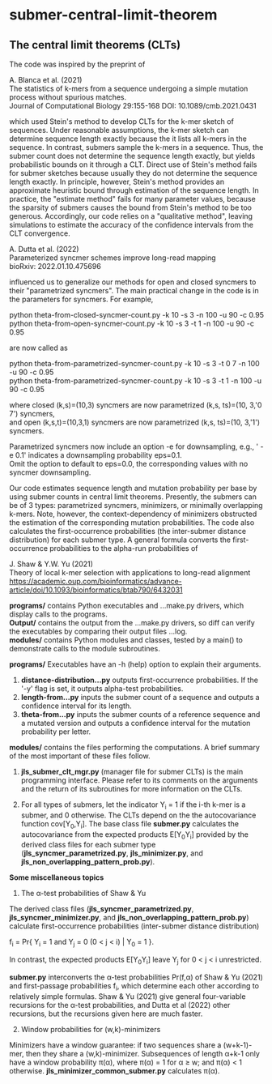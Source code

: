 # submer-central-limit-theorem

## The central limit theorems  (**CLT**s)

The code was inspired by the preprint of

A. Blanca et al. (2021)<br/> 
The statistics of k-mers from a sequence undergoing a simple mutation process without spurious matches.<br/> 
Journal of Computational Biology 29:155-168
DOI: 10.1089/cmb.2021.0431

which used Stein's method to develop CLTs for the k-mer sketch of sequences. Under reasonable assumptions, the k-mer sketch can determine sequence length exactly because the it lists all k-mers in the sequence. In contrast, submers sample the k-mers in a sequence. Thus, the submer count does not determine the sequence length exactly, but yields probabilistic bounds on it through a CLT. Direct use of Stein's method fails for submer sketches because usually they do not determine the sequence length exactly. In principle, however, Stein's method provides an approximate heuristic bound through estimation of the sequence length. In practice, the "estimate method" fails for many parameter values, because the sparsity of submers causes the bound from Stein's method to be too generous. Accordingly, our code relies on a "qualitative method", leaving simulations to estimate the accuracy of the confidence intervals from the CLT convergence.  

A. Dutta et al. (2022)<br/>
Parameterized syncmer schemes improve long-read mapping<br />
bioRxiv: 2022.01.10.475696

influenced us to generalize our methods for open and closed syncmers to their "parametrized syncmers". The main practical change in the code is in the parameters for syncmers. For example,

python theta-from-closed-syncmer-count.py -k 10 -s 3 -n 100 -u 90 -c 0.95<br />
python theta-from-open-syncmer-count.py -k 10 -s 3 -t 1 -n 100 -u 90 -c 0.95<br />

are now called as

python theta-from-parametrized-syncmer-count.py -k 10 -s 3 -t 0 7 -n 100 -u 90 -c 0.95<br />
python theta-from-parametrized-syncmer-count.py -k 10 -s 3 -t 1 -n 100 -u 90 -c 0.95<br />

where closed (k,s)=(10,3) syncmers are now parametrized (k,s, ts)=(10, 3,'0 7') syncmers,<br />
and open (k,s,t)=(10,3,1) syncmers are now parametrized (k,s, ts)=(10, 3,'1') syncmers.

Parametrized syncmers now include an option -e for downsampling, e.g., ' -e 0.1' indicates a downsampling probability eps=0.1.<br />
Omit the option to default to eps=0.0, the corresponding values with no syncmer downsampling.

Our code estimates sequence length and mutation probability per base by using submer counts in central limit theorems. Presently, the submers can be of 3 types: parametrized syncmers, minimizers, or minimally overlapping k-mers. Note, however, the context-dependency of minimizers obstructed the estimation of the corresponding mutation probabilities. The code also calculates the first-occurrence probabilities (the inter-submer distance distribution) for each submer type. A general formula converts the first-occurrence probabilities to the alpha-run probabilities of  

J. Shaw & Y.W. Yu (2021)<br />
Theory of local k-mer selection with applications to long-read alignment<br />
https://academic.oup.com/bioinformatics/advance-article/doi/10.1093/bioinformatics/btab790/6432031<br />

**programs/** contains Python executables and ...make.py drivers, which display calls to the programs.<br />
**Output/** contains the output from the ...make.py drivers, so diff can verify the executables by comparing their output files ...log.<br />
**modules/** contains Python modules and classes, tested by a main() to demonstrate calls to the module subroutines.<br />

**programs/** 
Executables have an -h (help) option to explain their arguments. 
1. **distance-distribution...py** outputs first-occurrence probabilities. If the '-y' flag is set, it outputs alpha-test probabilities.
2. **length-from...py** inputs the submer count of a sequence and outputs a confidence interval for its length.
3. **theta-from...py** inputs the submer counts of a reference sequence and a mutated version and outputs a confidence interval for the mutation probability per letter.

**modules/** contains the files performing the computations. A brief summary of the most important of these files follow.

1. **jls_submer_clt_mgr.py** (manager file for submer CLTs) is the main programming interface. Please refer to its comments on the arguments and the return of its subroutines for more information on the CLTs.

2. For all types of submers, let the indicator Y<sub>i</sub> = 1 if the i-th k-mer is a submer, and 0 otherwise. The CLTs depend on the the autocovariance function cov[Y<sub>0</sub>,Y<sub>i</sub>]. The base class file **submer.py** calculates the autocovariance from the expected products E[Y<sub>0</sub>Y<sub>i</sub>] provided by the derived class files for each submer type (**jls_syncmer_parametrized.py**, **jls_minimizer.py**, and **jls_non_overlapping_pattern_prob.py**). 

**Some miscellaneous topics**

1. The &alpha;-test probabilities of Shaw & Yu

The derived class files (**jls_syncmer_parametrized.py**, **jls_syncmer_minimizer.py**, and **jls_non_overlapping_pattern_prob.py**) calculate first-occurrence probabilities (inter-submer distance distribution)

f<sub>i</sub> = Pr{ Y<sub>i</sub> = 1 and Y<sub>j</sub> = 0 (0 < j < i) | Y<sub>0</sub> = 1 }.

In contrast, the expected products E[Y<sub>0</sub>Y<sub>i</sub>] leave Y<sub>j</sub> for 0 < j < i unrestricted. 

**submer.py** interconverts the &alpha;-test probabilities Pr(f,&alpha;) of Shaw & Yu (2021) and first-passage probabilities f<sub>i</sub>, which determine each other according to relatively simple formulas. Shaw & Yu (2021) give general four-variable recursions for the &alpha;-test probabilities, and Dutta et al (2022) other recursions, but the recursions given here are much faster.

2. Window probabilities for (w,k)-minimizers

Minimizers have a window guarantee: if two sequences share a (w+k-1)-mer, then they share a (w,k)-minimizer. Subsequences of length &alpha;+k-1 only have a window probability &pi;(&alpha;), where &pi;(&alpha;) = 1 for &alpha; &ge; w; and &pi;(&alpha;) &lt; 1 otherwise. **jls_minimizer_common_submer.py** calculates &pi;(&alpha;).



 
